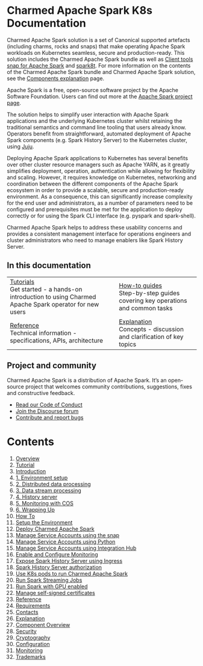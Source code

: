 # Charmed Apache Spark K8s Documentation

Charmed Apache Spark solution is a set of Canonical supported artefacts (including charms, rocks and snaps) that make operating Apache Spark workloads on Kubernetes seamless, secure and production-ready. This solution includes the Charmed Apache Spark bundle as well as [Client tools snap for Apache Spark](https://snapcraft.io/spark-client) and [spark8t](https://github.com/canonical/spark-k8s-toolkit-py). For more information on the contents of the Charmed Apache Spark bundle and Charmed Apache Spark solution, see the [Components explanation](/t/charmed-spark-documentation-explanation-components/11685) page.

Apache Spark is a free, open-source software project by the Apache Software Foundation. Users can find out more at the [Apache Spark project page](https://spark.apache.org).

The solution helps to simplify user interaction with Apache Spark applications and the underlying Kubernetes cluster whilst retaining the traditional semantics and command line tooling that users already know. Operators benefit from straightforward, automated deployment of Apache Spark components (e.g. Spark History Server) to the Kubernetes cluster, using [Juju](https://juju.is/). 

Deploying Apache Spark applications to Kubernetes has several benefits over other cluster resource managers such as Apache YARN, as it greatly simplifies deployment, operation, authentication while allowing for flexibility and scaling. However, it requires knowledge on Kubernetes, networking and coordination between the different components of the Apache Spark ecosystem in order to provide a scalable, secure and production-ready environment. As a consequence, this can significantly increase complexity for the end user and administrators, as a number of parameters need to be configured and prerequisites must be met for the application to deploy correctly or for using the Spark CLI interface (e.g. pyspark and spark-shell). 

Charmed Apache Spark helps to address these usability concerns and provides a consistent management interface for operations engineers and cluster administrators who need to manage enablers like Spark History Server.

## In this documentation

| | |
|--|--|
|  [Tutorials](/t/13234)</br>  Get started - a hands-on introduction to using Charmed Apache Spark operator for new users </br> |  [How-to guides](/t/11618) </br> Step-by-step guides covering key operations and common tasks |
| [Reference](/t/8962) </br> Technical information - specifications, APIs, architecture | [Explanation](/t/11685) </br> Concepts - discussion and clarification of key topics  |

## Project and community

Charmed Apache Spark is a distribution of Apache Spark. It’s an open-source project that welcomes community contributions, suggestions, fixes and constructive feedback.

- [Read our Code of Conduct](https://ubuntu.com/community/code-of-conduct)
- [Join the Discourse forum](https://discourse.charmhub.io/tag/spark)
- [Contribute and report bugs](https://github.com/canonical/spark-client-snap)

# Contents

1. [Overview](overview.md)
1. [Tutorial](tutorial)
  1. [Introduction](tutorial/t-overview.md)
  1. [1. Environment setup](tutorial/t-setup-environment.md)
  1. [2. Distributed data processing](tutorial/t-data-processing.md)
  1. [3. Data stream processing](tutorial/t-streaming.md)
  1. [4. History server](tutorial/t-history-server.md)
  1. [5. Monitoring with COS](tutorial/t-cos.md)
  1. [6. Wrapping Up](tutorial/t-wrapping-up.md)
1. [How To](how-to)
  1. [Setup the Environment](how-to/h-setup-k8s.md)
  1. [Deploy Charmed Apache Spark](how-to/h-deploy.md)
  1. [Manage Service Accounts using the snap](how-to/h-manage-service-accounts.md)
  1. [Manage Service Accounts using Python](how-to/h-use-spark-client-from-python.md)
  1. [Manage Service Accounts using Integration Hub](how-to/h-use-integration-hub.md)
  1. [Enable and Configure Monitoring](how-to/h-spark-monitoring.md)
  1. [Expose Spark History Server using Ingress](how-to/h-expose-history-server.md)
  1. [Spark History Server authorization](how-to/h-history-server-authorization.md)
  1. [Use K8s pods to run Charmed Apache Spark](how-to/h-run-on-k8s-pod.md)
  1. [Run Spark Streaming Jobs](how-to/h-spark-streaming.md)
  1. [Run Spark with GPU enabled](how-to/h-spark-gpu.md)
  1. [Manage self-signed certificates](how-to/h-spark-cert.md)
1. [Reference](reference)
  1. [Requirements](reference/r-requirements.md)
  1. [Contacts](reference/r-contacts.md)
1. [Explanation](explanation)
  1. [Component Overview](explanation/e-component-overview.md)
  1. [Security](explanation/e-security.md)
  1. [Cryptography](explanation/e-cryptography.md)
  1. [Configuration](explanation/e-configuration.md)
  1. [Monitoring](explanation/e-monitoring.md)
  1. [Trademarks](explanation/e-trademarks.md)